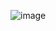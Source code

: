 ![image](https://user-images.githubusercontent.com/117950316/227780862-8f81d4be-d80f-484d-b840-99a529f4256f.png)
